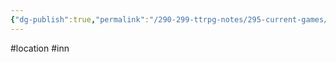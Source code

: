 ```yaml
---
{"dg-publish":true,"permalink":"/290-299-ttrpg-notes/295-current-games/11-weeping-city/wiki/location/black-web-inn/"}
---
```



#location #inn
